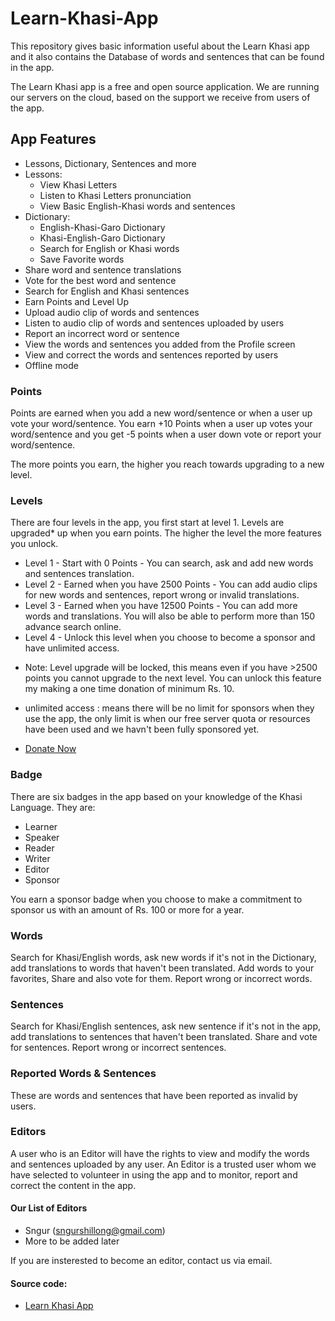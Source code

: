 # Learn-Khasi-App
This repository gives basic information useful about the Learn Khasi app and it also contains the Database of words and sentences that can be found in the app.

The Learn Khasi app is a free and open source application. We are running our servers on the cloud, based on the support we receive from users of the app. 

## App Features

- Lessons, Dictionary, Sentences and more
- Lessons:
	- View Khasi Letters
	- Listen to Khasi Letters pronunciation 
	- View Basic English-Khasi words and sentences
- Dictionary:
	- English-Khasi-Garo Dictionary 
	- Khasi-English-Garo Dictionary
	- Search for English or Khasi words
	- Save Favorite words
- Share word and sentence translations
- Vote for the best word and sentence
- Search for English and Khasi sentences
- Earn Points and Level Up
- Upload audio clip of words and sentences
- Listen to audio clip of words and sentences uploaded by users
- Report an incorrect word or sentence
- View the words and sentences you added from the Profile screen
- View and correct the words and sentences reported by users
- Offline mode

### Points

Points are earned when you add a new word/sentence or when a user up vote your word/sentence. 
You earn +10 Points when a user up votes your word/sentence and you get -5 points when a user down vote or report your word/sentence.

The more points you earn, the higher you reach towards upgrading to a new level. 

### Levels 

There are four levels in the app, you first start at level 1.
Levels are upgraded* up when you earn points. The higher the level the more features you unlock.

- Level 1 - Start with 0 Points - You can search, ask and add new words and sentences translation.
- Level 2 - Earned when you have 2500 Points - You can add audio clips for new words and sentences, report wrong or invalid translations.
- Level 3 - Earned when you have 12500 Points - You can add more words and translations. You will also be able to perform more than 150 advance search online.
- Level 4 - Unlock this level when you choose to become a sponsor and have unlimited access.

* Note: Level upgrade will be locked, this means even if you have >2500 points you cannot upgrade to the next level. 
You can unlock this feature my making a one time donation of minimum Rs. 10.

* unlimited access : means there will be no limit for sponsors when they use the app, the only limit is when our free server quota or resources have been used and we havn't been fully sponsored yet.

- [Donate Now](https://learnkhasi.in/donate)


### Badge 

There are six badges in the app based on your knowledge of the Khasi Language.
They are: 
- Learner
- Speaker
- Reader 
- Writer
- Editor
- Sponsor

 You earn a sponsor badge when you choose to make a commitment to sponsor us with an amount of Rs. 100 or more for a year.

### Words 

Search for Khasi/English words, ask new words if it's not in the Dictionary, add translations to words that haven't been translated.
Add words to your favorites, Share and also vote for them. Report wrong or incorrect words.

### Sentences

Search for Khasi/English sentences, ask new sentence if it's not in the app, add translations to sentences that haven't been translated.
Share and vote for sentences. Report wrong or incorrect sentences.

### Reported Words & Sentences

These are words and sentences that have been reported as invalid by users.

### Editors

 A user who is an Editor will have the rights to view and modify the words and sentences uploaded by any user.
 An Editor is a trusted user whom we have selected to volunteer in using the app and to monitor, report and correct the content in the app.

#### Our List of Editors

- Sngur (sngurshillong@gmail.com)
- More to be added later

If you are insterested to become an editor, contact us via email.


#### Source code: 
- [Learn Khasi App](https://github.com/peace-shillong/Learn-Khasi-App)